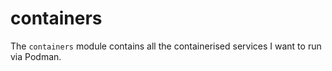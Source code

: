 # containers

The `containers` module contains all the containerised services I want to run via Podman.